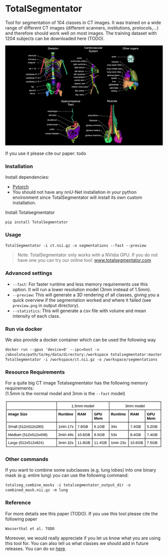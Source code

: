 # TotalSegmentator

Tool for segmentation of 104 classes in CT images. It was trained on a wide range of different CT images (different scanners, institutions, protocols,...) and therefore should work well on most images. The training dataset with 1204 subjects can be downloaded here (TODO).

![Alt text](resources/imgs/overview_classes.png)

If you use it please cite our paper: todo  



### Installation

Install dependencies:  
* [Pytorch](http://pytorch.org/)
* You should not have any nnU-Net installation in your python environment since TotalSegmentator will install its own custom installation.

Install Totalsegmentator
```
pip install TotalSegmentator
```


### Usage
```
TotalSegmentator -i ct.nii.gz -o segmentations --fast --preview
```
> Note: TotalSegmentator only works with a NVidia GPU. If you do not have one you can try our online tool: www.totalsegmentator.com


### Advanced settings
* `--fast`: For faster runtime and less memory requirements use this option. It will run a lower resolution model (3mm instead of 1.5mm). 
* `--preview`: This will generate a 3D rendering of all classes, giving you a quick overview if the segmentation worked and where it failed (see `preview.png` in output directory).
* `--statistics`: This will generate a csv file with volume and mean intensity of each class.


### Run via docker
We also provide a docker container which can be used the following way
```
docker run --gpus 'device=0' --ipc=host -v /absolute/path/to/my/data/directory:/workspace totalsegmentator:master TotalSegmentator -i /workspace/ct.nii.gz -o /workspace/segmentations
```

### Resource Requirements
For a quite big CT image Totalsegmentator has the following memory requirements:  
(1.5mm is the normal model and 3mm is the `--fast` model)

![Alt text](resources/imgs/runtime_table.png)


### Other commands
If you want to combine some subclasses (e.g. lung lobes) into one binary mask (e.g. entire lung) you can use the following command:
```
totalseg_combine_masks -i totalsegmentator_output_dir -o combined_mask.nii.gz -m lung
```


### Reference 
For more details see this paper (TODO).
If you use this tool please cite the following paper
```
Wasserthal et al. TODO
```
Moreover, we would really appreciate if you let us know what you are using this tool for. You can also tell us what classes we should add in future releases. You can do so [here](https://github.com/wasserth/TotalSegmentator/issues/1).